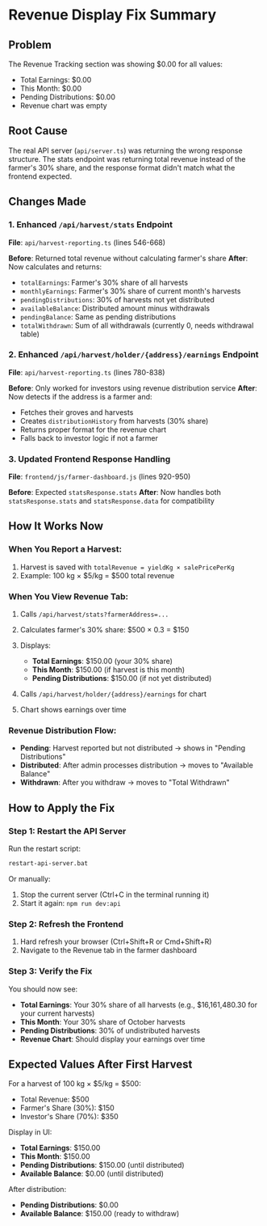 # Revenue Display Fix Summary

## Problem
The Revenue Tracking section was showing $0.00 for all values:
- Total Earnings: $0.00
- This Month: $0.00  
- Pending Distributions: $0.00
- Revenue chart was empty

## Root Cause
The real API server (`api/server.ts`) was returning the wrong response structure. The stats endpoint was returning total revenue instead of the farmer's 30% share, and the response format didn't match what the frontend expected.

## Changes Made

### 1. Enhanced `/api/harvest/stats` Endpoint
**File**: `api/harvest-reporting.ts` (lines 546-668)

**Before**: Returned total revenue without calculating farmer's share
**After**: Now calculates and returns:
- `totalEarnings`: Farmer's 30% share of all harvests
- `monthlyEarnings`: Farmer's 30% share of current month's harvests
- `pendingDistributions`: 30% of harvests not yet distributed
- `availableBalance`: Distributed amount minus withdrawals
- `pendingBalance`: Same as pending distributions
- `totalWithdrawn`: Sum of all withdrawals (currently 0, needs withdrawal table)

### 2. Enhanced `/api/harvest/holder/{address}/earnings` Endpoint
**File**: `api/harvest-reporting.ts` (lines 780-838)

**Before**: Only worked for investors using revenue distribution service
**After**: Now detects if the address is a farmer and:
- Fetches their groves and harvests
- Creates `distributionHistory` from harvests (30% share)
- Returns proper format for the revenue chart
- Falls back to investor logic if not a farmer

### 3. Updated Frontend Response Handling
**File**: `frontend/js/farmer-dashboard.js` (lines 920-950)

**Before**: Expected `statsResponse.stats`
**After**: Now handles both `statsResponse.stats` and `statsResponse.data` for compatibility

## How It Works Now

### When You Report a Harvest:
1. Harvest is saved with `totalRevenue = yieldKg × salePricePerKg`
2. Example: 100 kg × $5/kg = $500 total revenue

### When You View Revenue Tab:
1. Calls `/api/harvest/stats?farmerAddress=...`
2. Calculates farmer's 30% share: $500 × 0.3 = $150
3. Displays:
   - **Total Earnings**: $150.00 (your 30% share)
   - **This Month**: $150.00 (if harvest is this month)
   - **Pending Distributions**: $150.00 (if not yet distributed)

4. Calls `/api/harvest/holder/{address}/earnings` for chart
5. Chart shows earnings over time

### Revenue Distribution Flow:
- **Pending**: Harvest reported but not distributed → shows in "Pending Distributions"
- **Distributed**: After admin processes distribution → moves to "Available Balance"
- **Withdrawn**: After you withdraw → moves to "Total Withdrawn"

## How to Apply the Fix

### Step 1: Restart the API Server
Run the restart script:
```bash
restart-api-server.bat
```

Or manually:
1. Stop the current server (Ctrl+C in the terminal running it)
2. Start it again: `npm run dev:api`

### Step 2: Refresh the Frontend
1. Hard refresh your browser (Ctrl+Shift+R or Cmd+Shift+R)
2. Navigate to the Revenue tab in the farmer dashboard

### Step 3: Verify the Fix
You should now see:
- **Total Earnings**: Your 30% share of all harvests (e.g., $16,161,480.30 for your current harvests)
- **This Month**: Your 30% share of October harvests
- **Pending Distributions**: 30% of undistributed harvests
- **Revenue Chart**: Should display your earnings over time

## Expected Values After First Harvest

For a harvest of 100 kg × $5/kg = $500:
- Total Revenue: $500
- Farmer's Share (30%): $150
- Investor's Share (70%): $350

Display in UI:
- **Total Earnings**: $150.00
- **This Month**: $150.00
- **Pending Distributions**: $150.00 (until distributed)
- **Available Balance**: $0.00 (until distributed)

After distribution:
- **Pending Distributions**: $0.00
- **Available Balance**: $150.00 (ready to withdraw)
